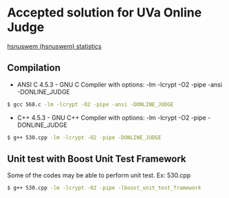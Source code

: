 # Accepted solution for UVa Online Judge

[hsnuswem (hsnuswem) statistics](http://uhunt.felix-halim.net/id/2564)

## Compilation

* ANSI C 4.5.3 - GNU C Compiler with options: -lm -lcrypt -O2 -pipe -ansi -DONLINE_JUDGE
``` bash
$ gcc 568.c -lm -lcrypt -O2 -pipe -ansi -DONLINE_JUDGE
```

* C++ 4.5.3 - GNU C++ Compiler with options: -lm -lcrypt -O2 -pipe -DONLINE_JUDGE
``` bash
$ g++ 530.cpp -lm -lcrypt -O2 -pipe -DONLINE_JUDGE
```

## Unit test with Boost Unit Test Framework
Some of the codes may be able to perform unit test. Ex: 530.cpp

``` bash
$ g++ 530.cpp -lm -lcrypt -O2 -pipe -lboost_unit_test_framework
```

